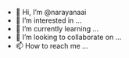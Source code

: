 - 👋 Hi, I’m @narayanaai
- 👀 I’m interested in ...
- 🌱 I’m currently learning ...
- 💞️ I’m looking to collaborate on ...
- 📫 How to reach me ...

<!---
narayanaai/narayanaai is a ✨ special ✨ repository because its `README.md` (this file) appears on your GitHub profile.
You can click the Preview link to take a look at your changes.
--->
